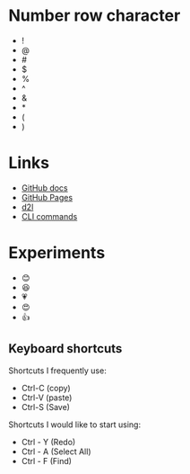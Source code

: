 # Number row character
* \!
* \@
* \#
* \$
* \%
* \^
* \&
* \*
* \(
* \)
# Links
* [GitHub docs](https://docs.github.com/en)
* [GitHub Pages](https://pages.github.com/)
* [d2l](https://learn.georgebrown.ca/d2l/home)
* [CLI commands](teni-create/teni26/docs/cli.md)
# Experiments
* :blush:
* :satisfied:
* :heartpulse:
* :heart_eyes: 
* :thumbsup:
## Keyboard shortcuts
Shortcuts I frequently use: 
- Ctrl-C (copy)
- Ctrl-V (paste)
- Ctrl-S (Save)

Shortcuts I would like to start using: 
- Ctrl - Y (Redo)
- Ctrl - A (Select All)
- Ctrl - F (Find)
